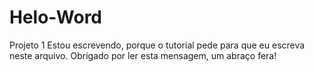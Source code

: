 # Helo-Word
Projeto 1
Estou escrevendo, porque o tutorial pede para que eu escreva neste arquivo.
Obrigado por ler esta mensagem, um abraço fera!
